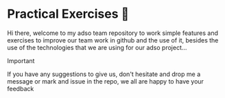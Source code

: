 # Practical Exercises :book:

Hi there, welcome to my adso team repository to work simple features and exercises to improve our team work in github and the use of it, besides the use of the technologies that we are using for our adso project...


>[!IMPORTANT]
>If you have any suggestions to give us, don't hesitate and drop me a message or mark and issue in the repo, we all are happy to have your feedback